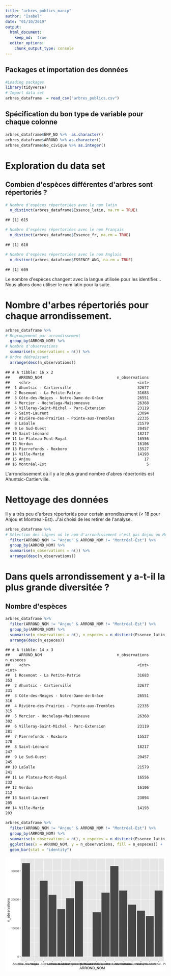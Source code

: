 ```yaml
---
title: "arbres_publics_manip"
author: "Isabel"
date: "01/10/2019"
output:
  html_document:
    keep_md:  true
  editor_options:
    chunk_output_type: console
---
```




## Packages et importation des données


```r
#Loading packages
library(tidyverse)
# Import data set
arbres_dataframe  = read_csv("arbres_publics.csv")
```

## Spécification du bon type de variable pour chaque colonne


```r
arbres_dataframe$EMP_NO %>%  as.character()
arbres_dataframe$ARROND %>% as.character()
arbres_dataframe$No_civique %>% as.integer()
```

# Exploration du data set

## Combien d'espèces différentes d'arbres sont répertoriés ?


```r
# Nombre d'espèces répertoriées avec le nom latin
  n_distinct(arbres_dataframe$Essence_latin, na.rm = TRUE)
```

```
## [1] 615
```

```r
# Nombre d'espèces répertoriées avec le nom Français
  n_distinct(arbres_dataframe$Essence_fr, na.rm = TRUE)
```

```
## [1] 610
```

```r
# Nombre d'espèces répertoriées avec le nom Anglais
  n_distinct(arbres_dataframe$ESSENCE_ANG, na.rm = TRUE)
```

```
## [1] 609
```
Le nombre d'espèces changent avec la langue utilisée pour les identifier... Nous allons donc utiliser le nom latin pour la suite.

# Nombre d'arbes répertoriés pour chaque arrondissement.


```r
arbres_dataframe %>%
# Regroupement par arrondissement
  group_by(ARROND_NOM) %>%
# Nombre d'observations
  summarise(n_observations = n()) %>%
# Ordre dédroissant
  arrange(desc(n_observations)) 
```

```
## # A tibble: 16 x 2
##    ARROND_NOM                                 n_observations
##    <chr>                                               <int>
##  1 Ahuntsic - Cartierville                             32677
##  2 Rosemont - La Petite-Patrie                         31683
##  3 Côte-des-Neiges - Notre-Dame-de-Grâce               26551
##  4 Mercier - Hochelaga-Maisonneuve                     26368
##  5 Villeray-Saint-Michel - Parc-Extension              23119
##  6 Saint-Laurent                                       23094
##  7 Rivière-des-Prairies - Pointe-aux-Trembles          22335
##  8 LaSalle                                             21579
##  9 Le Sud-Ouest                                        20457
## 10 Saint-Léonard                                       18217
## 11 Le Plateau-Mont-Royal                               16556
## 12 Verdun                                              16106
## 13 Pierrefonds - Roxboro                               15527
## 14 Ville-Marie                                         14193
## 15 Anjou                                                  17
## 16 Montréal-Est                                            5
```
L'arrondissement où il y a le plus grand nombre d'abres répertoriés est Ahuntsic-Cartierville.

# Nettoyage des données
Il y a très peu d'arbres répertoriés pour certain arrondissement (< 18 pour Anjou et Montréal-Est). J'ai choisi de les retirer de l'analyse.


```r
arbres_dataframe %>%
# Sélection des lignes où le nom d'arrondissement n'est pas Anjou ou Montréal-Est
  filter(ARROND_NOM != "Anjou" & ARROND_NOM != "Montréal-Est") %>% 
  group_by(ARROND_NOM) %>%
  summarise(n_observations = n()) %>% 
  arrange(desc(n_observations))
```

# Dans quels arrondissement y a-t-il la plus grande diversitée ?

## Nombre d'espèces

```r
arbres_dataframe %>%
  filter(ARROND_NOM != "Anjou" & ARROND_NOM != "Montréal-Est") %>% 
  group_by(ARROND_NOM) %>%
  summarise(n_observations = n(), n_especes = n_distinct(Essence_latin, na.rm = TRUE)) %>%
  arrange(desc(n_especes)) 
```

```
## # A tibble: 14 x 3
##    ARROND_NOM                                 n_observations n_especes
##    <chr>                                               <int>     <int>
##  1 Rosemont - La Petite-Patrie                         31683       353
##  2 Ahuntsic - Cartierville                             32677       331
##  3 Côte-des-Neiges - Notre-Dame-de-Grâce               26551       316
##  4 Rivière-des-Prairies - Pointe-aux-Trembles          22335       315
##  5 Mercier - Hochelaga-Maisonneuve                     26368       302
##  6 Villeray-Saint-Michel - Parc-Extension              23119       281
##  7 Pierrefonds - Roxboro                               15527       278
##  8 Saint-Léonard                                       18217       247
##  9 Le Sud-Ouest                                        20457       245
## 10 LaSalle                                             21579       241
## 11 Le Plateau-Mont-Royal                               16556       232
## 12 Verdun                                              16106       212
## 13 Saint-Laurent                                       23094       205
## 14 Ville-Marie                                         14193       203
```


```r
arbres_dataframe %>% 
  filter(ARROND_NOM != "Anjou" & ARROND_NOM != "Montréal-Est") %>% 
  group_by(ARROND_NOM) %>%
  summarise(n_observations = n(), n_especes = n_distinct(Essence_latin, na.rm = TRUE)) %>%
  ggplot(aes(x = ARROND_NOM, y = n_observations, fill = n_especes)) +
  geom_bar(stat = "identity")
```

![](arbres_manip_files/figure-html/unnamed-chunk-1-1.png)<!-- -->


